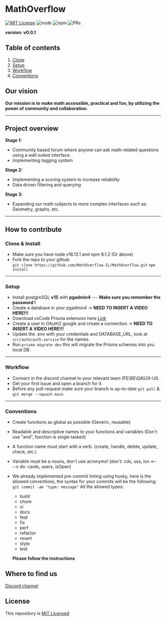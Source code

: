 # MathOverflow

[![MIT License](https://img.shields.io/badge/License-MIT-green.svg)](https://choosealicense.com/licenses/mit/)
![node](https://img.shields.io/badge/node-16.13.1-green)
![npm](https://img.shields.io/badge/npm-8.1.2-green)
![PRs](https://img.shields.io/badge/PRs-Coming%20soon-orange)

**version: v0.0.1**

## Table of contents

1. [Clone](#clone)
2. [Setup](#setup)
3. [Workflow](#workflow)
4. [Conventions](#conventions)

## Our vision

**Our mission is to make math accessible, practical and fun, by utilizing the power of community and collaboration.**

---

## Project overview

**Stage 1:**

- Community based forum where anyone can ask math-related questions using a well suited interface.
- Implementing tagging system

**Stage 2:**

- Implementing a scoring system to increase reliability
- Data driven filtering and querying

**Stage 3:**

- Expanding our math subjects to more complex interfaces such as: Geometry, graphs, etc.

---

## How to contribute

### Clone & Install <a name="clone"></a>

- Make sure you have node v16.13.1 and npm 8.1.2 (Or above)
- Fork the repo to your github  
  `git clone https://github.com/MathOverflow-IL/MathOverflow.git`
  `npm install`

---

### Setup <a name="setup"></a>

- Install postgreSQL **v15** with **pgadmin4** --- **Make sure you remember the password !**
- Create a database in your pgadmin4 -> **NEED TO INSERT A VIDEO HERE!!!**
- Download vsCode Prisma extension here [Link](https://marketplace.visualstudio.com/items?itemName=Prisma.prisma)
- Create a user in OAuth2 google and create a connection -> **NEED TO INSERT A VIDEO HERE!!!**
- Update the .env with your credentials and DATABASE_URL, look at `src/auth/auth.service` for the names.
- Run `prisma migrate dev` this will migrate the Prisma schemas into you local DB.

---

### Workflow <a name="workflow"></a>

- Connect in the discord channel to your relevant team (FE\BE\QA\UX-UI).
- Get your first issue and open a branch for it.
- Before any pull-request make sure your branch is up-to-date `git pull` & `git merge --squash main`

---

### Conventions <a name="conventions"></a>

- Create functions as global as possible (Generic, reusable)
- Readable and descriptive names to your functions and variables (Don't use "and", function is single tasked)
- A function name must start with a verb. (create, handle, delete, update, check, etc.)
- Variable must be a nouns, don't use acronyms! (don't: cds, uss, ion <----> do: cards, users, isOpen)
- We already implemented pre-commit linting using husky, here is the allowed conventions,
  the syntax for your commits will be the following: `git commit -am "type: message"`
  All the allowed types:

  - build
  - chore
  - ci
  - docs
  - feat
  - fix
  - perf
  - refactor
  - revert
  - style
  - test

  **Please follow the instructions**

## Where to find us

[Discord channel](https://discord.gg/ysffT6BpX7)

## License

This repository is [MIT Licensed](https://github.com/MathOverflow-IL/MathOverflow/blob/main/LICENCE)
